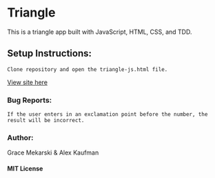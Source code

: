 # Triangle
This is a triangle app built with JavaScript, HTML, CSS, and TDD.
## Setup Instructions:
```
Clone repository and open the triangle-js.html file.
```
[View site here](http://alexkaufman06.github.io/dapper-triangle-js/)
### Bug Reports:
```
If the user enters in an exclamation point before the number, the result will be incorrect.
```
### Author:
Grace Mekarski & Alex Kaufman
#### MIT License
